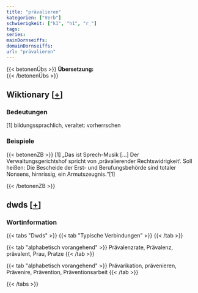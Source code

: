 ```yaml
---
title: "prävalieren"
kategorien: ["Verb"]
schwierigkeit: ["k1", "h1", "r_"]
tags:
series:
mainDornseiffs:
domainDornseiffs:
url: "prävalieren"
---
```


{{< betonenÜbs >}}
**Übersetzung:**  
{{< /betonenÜbs >}}

## Wiktionary [[+](https://de.wiktionary.org/wiki/prävalieren)]

### Bedeutungen
[1] bildungssprachlich, veraltet: vorherrschen  

### Beispiele
{{< betonenZB >}}
[1] „Das ist Sprech-Musik […] Der Verwaltungsgerichtshof spricht von ‚prävalierender Rechtswidrigkeit‘. Soll heißen: Die Bescheide der Erst- und Berufungsbehörde sind totaler Nonsens, hirnrissig, ein Armutszeugnis.“[1]  

{{< /betonenZB >}}


## dwds [[+](https://www.dwds.de/wb/prävalieren)]

### Wortinformation
{{< tabs "Dwds" >}}
{{< tab "Typische Verbindungen" >}}
{{< /tab >}}

{{< tab "alphabetisch vorangehend" >}}
Prävalenzrate, Prävalenz, prävalent, Prau, Pratze
{{< /tab >}}

{{< tab "alphabetisch vorangehend" >}}
Prävarikation, prävenieren, Prävenire, Prävention, Präventionsarbeit
{{< /tab >}}

{{< /tabs >}}


